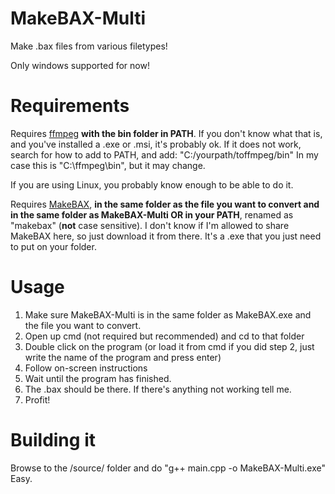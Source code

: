 # MakeBAX-Multi

Make .bax files from various filetypes!

Only windows supported for now!

# Requirements

Requires [ffmpeg](https://www.ffmpeg.org/download.html) **with the bin folder in PATH**. If you don't know what that is, and you've installed a .exe or .msi, it's probably ok. If it does not work, search for how to add to PATH, and add: "C:/yourpath/toffmpeg/bin"
In my case this is "C:\ffmpeg\bin", but it may change.

If you are using Linux, you probably know enough to be able to do it.

Requires [MakeBAX](https://gbatemp.net/threads/release-bax-boot-animations-for-your-3ds.497717/), **in the same folder as the file you want to convert and in the same folder as MakeBAX-Multi OR in your PATH**, renamed as "makebax" (**not** case sensitive). I don't know if I'm allowed to share MakeBAX here, so just download it from there. It's a .exe that you just need to put on your folder.

# Usage

1. Make sure MakeBAX-Multi is in the same folder as MakeBAX.exe and the file you want to convert.
2. Open up cmd (not required but recommended) and cd to that folder
3. Double click on the program (or load it from cmd if you did step 2, just write the name of the program and press enter)
4. Follow on-screen instructions
5. Wait until the program has finished.
6. The .bax should be there. If there's anything not working tell me.
7. Profit!

# Building it

Browse to the /source/ folder and do "g++ main.cpp -o MakeBAX-Multi.exe"
Easy.